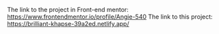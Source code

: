 The link to the project in Front-end mentor: https://www.frontendmentor.io/profile/Angie-540
The link to this project: https://brilliant-khapse-39a2ed.netlify.app/
